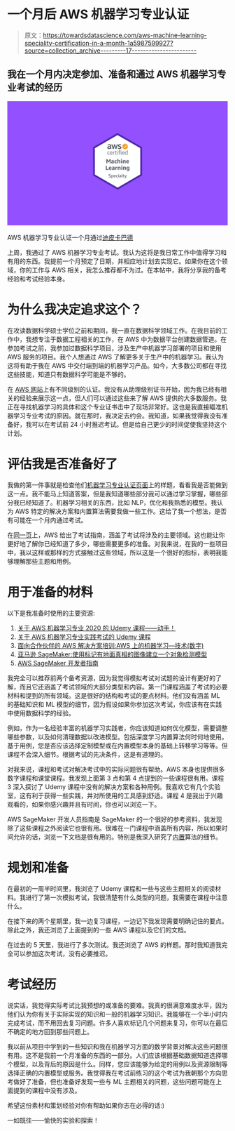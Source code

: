 # 一个月后 AWS 机器学习专业认证

> 原文：<https://towardsdatascience.com/aws-machine-learning-speciality-certification-in-a-month-1a5987599927?source=collection_archive---------17----------------------->

## 我在一个月内决定参加、准备和通过 AWS 机器学习专业考试的经历

![](img/fd711ab109bd1aa95796bb1b79f1a186.png)

AWS 机器学习专业认证一个月通过[迪皮卡巴德](https://medium.com/u/cb4f6856d71b?source=post_page-----1a5987599927--------------------------------)

上周，我通过了 AWS 机器学习专业考试。我认为这将是我日常工作中值得学习和有用的东西。我提前一个月预定了日期，并相应地计划去实现它。如果你在这个领域，你的工作与 AWS 相关，我怎么推荐都不为过。在本帖中，我将分享我的备考经验和考试经验本身。

# 为什么我决定追求这个？

在攻读数据科学硕士学位之前和期间，我一直在数据科学领域工作。在我目前的工作中，我想专注于数据工程相关的工作，在 AWS 中为数据平台创建数据管道。在参加考试之前，我参加过数据科学项目，涉及生产中机器学习部署的项目和使用 AWS 服务的项目。我个人想通过 AWS 了解更多关于生产中的机器学习。我认为这将有助于我在 AWS 中交付端到端的机器学习产品。如今，大多数公司都在寻找这些技能，知道只有数据科学可能是不够的。

在 [AWS 网站](https://aws.amazon.com/certification/)上有不同级别的认证。我没有从助理级别证书开始，因为我已经有相关的经验来展示这一点，但人们可以通过这些来了解 AWS 提供的大多数服务。我正在寻找机器学习的具体和这个专业证书击中了现场非常好。这也是我直接瞄准机器学习专业考试的原因。就在那时，我决定去约会。我知道，如果我觉得我没有准备好，我可以在考试前 24 小时推迟考试。但是给自己更少的时间促使我坚持这个计划。

# 评估我是否准备好了

我做的第一件事就是检查他们[机器学习专业认证页面](https://aws.amazon.com/certification/certified-machine-learning-specialty/)上的样题，看看我是否能做到这一点。我不能马上知道答案，但是我知道哪些部分我可以通过学习掌握，哪些部分我已经知道了。机器学习相关的东西，比如 NLP，优化和我熟悉的模型。我认为 AWS 特定的解决方案和内置算法需要我做一些工作。这给了我一个想法，是否有可能在一个月内通过考试。

在[同一页](https://aws.amazon.com/certification/certified-machine-learning-specialty/)上，AWS 给出了考试指南，涵盖了考试将涉及的主要领域。这也能让你更好地了解你已经知道了多少，哪些需要更多的准备。对我来说，在我的一些项目中，我以这样或那样的方式接触过这些领域，所以这是一个很好的指标，表明我能够理解那些主题和用例。

# 用于准备的材料

以下是我准备时使用的主要资源:

1.  [关于 AWS 机器学习专业 2020 的 Udemy 课程——动手！](https://www.udemy.com/course/aws-machine-learning/learn/lecture/16643684#questions)
2.  [关于 AWS 机器学习专业实践考试的 Udemy 课程](https://www.udemy.com/course/aws-machine-learning-practice-exam/learn/quiz/4713424/results?expanded=281284626#overview)
3.  [面向合作伙伴的 AWS 解决方案培训:AWS 上的机器学习—技术(数字)](https://www.aws.training/Details/Curriculum?id=22327)
4.  [亚马逊 SageMaker:使用标记有地面真相的图像建立一个对象检测模型](https://www.aws.training/Details/Video?id=37702)
5.  [AWS SageMaker 开发者指南](https://docs.aws.amazon.com/sagemaker/latest/dg/whatis.html)

我完全可以推荐前两个备考资源，因为我觉得模拟考试对试题的设计有更好的了解，而且它还涵盖了考试领域的大部分类型和内容。第一门课程涵盖了考试的必要材料和提到的所有领域。这是很好的结构和考试的要点材料。他们没有涵盖 ML 的基础知识和 ML 模型的细节，因为假设如果你参加这次考试，你应该有在实践中使用数据科学的经验。

例如，作为一名经验丰富的机器学习实践者，你应该知道如何优化模型，需要调整哪些参数，以及如何清理数据以改进模型。包括深度学习内置算法何时何地使用。基于用例，您是否应该选择定制模型或在内置模型本身的基础上转移学习等等。但课程不会深入细节。根据考试的先决条件，这是有道理的。

对我来说，课程和考试对解决考试中的实际问题很有帮助。AWS 本身也提供很多数字课程和课堂课程。我发现上面第 3 点和第 4 点提到的一些课程很有用。课程 3 深入探讨了 Udemy 课程中没有的解决方案和各种用例。我喜欢它有几个实验室，这有利于获得一些实践，并对所使用的工具感到舒适。课程 4 是我出于兴趣观看的，如果你感兴趣并且有时间，你也可以浏览一下。

AWS SageMaker 开发人员指南是 SageMaker 的一个很好的参考资料，我发现除了这些课程之外阅读它也很有用。很难在一门课程中涵盖所有内容，所以如果时间允许的话，浏览一下文档是很有用的。特别是我深入研究了[内置](https://docs.aws.amazon.com/sagemaker/latest/dg/algos.html)算法的细节。

# 规划和准备

在最初的一周半时间里，我浏览了 Udemy 课程和一些与这些主题相关的阅读材料。我进行了第一次模拟考试，我很清楚有什么类型的问题，我需要在课程中注意什么。

在接下来的两个星期里，我一边复习课程，一边记下我发现需要明确记住的要点。除此之外，我还浏览了上面提到的一些 AWS 课程以及它们的文档。

在过去的 5 天里，我进行了多次测试。我还浏览了 AWS 的样题。那时我知道我完全可以参加这次考试，没有必要推迟。

# 考试经历

说实话，我觉得实际考试比我预想的或准备的要难。我真的很满意难度水平，因为他们认为你有关于实际实现的知识和一般的机器学习知识。我能够在一个半小时内完成考试，而不用回去复习问题。许多人喜欢标记几个问题来复习，你可以在最后不确定的地方回到那些问题上。

我以前从项目中学到的一些知识和我在机器学习方面的数学背景对解决这些问题很有用。这不是我前一个月准备的东西的一部分。人们应该根据基础数据知道选择哪个模型，以及背后的原因是什么。同样，您应该能够为给定的用例以及资源限制等选择正确的内置模型或服务。我觉得我在考试前练习的这个考试为我朝那个方向思考做好了准备，但也准备好发现一些与 ML 主题相关的问题，这些问题可能在上面提到的课程中没有涉及。

希望这份素材和策划经验对你有帮助如果你志在必得的话:)

一如既往——愉快的实验和探索！